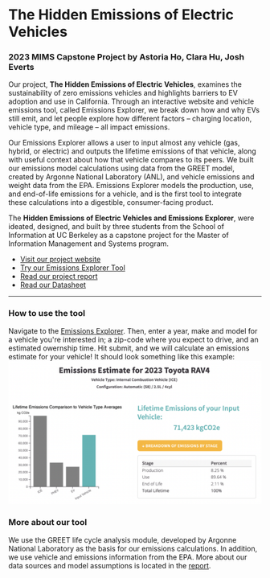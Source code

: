
# The Hidden Emissions of Electric Vehicles 
### 2023 MIMS Capstone Project by Astoria Ho, Clara Hu, Josh Everts

Our project, **The Hidden Emissions of Electric Vehicles**, examines the sustainability of zero emissions vehicles and highlights barriers to EV adoption and use in California. Through an interactive website and vehicle emissions tool, called Emissions Explorer, we break down how and why EVs still emit, and let people explore how different factors – charging location, vehicle type, and mileage – all impact emissions. 

Our Emissions Explorer allows a user to input almost any vehicle (gas, hybrid, or electric) and outputs the lifetime emissions of that vehicle, along with useful context about how that vehicle compares to its peers. We built our emissions model calculations using data from the GREET model, created by Argonne National Laboratory (ANL), and vehicle emissions and weight data from the EPA. Emissions Explorer models the production, use, and end-of-life emissions for a vehicle, and is the first tool to integrate these calculations into a digestible, consumer-facing product. 

The **Hidden Emissions of Electric Vehicles and Emissions Explorer**, were ideated, designed, and built by three students from the School of Information at UC Berkeley as a capstone project for the Master of Information Management and Systems program. 

- [Visit our project website](https://eee-capstone.github.io/MIMS-Capstone/templates/index.html#) 
- [Try our Emissions Explorer Tool](https://eee-capstone.github.io/MIMS-Capstone/vehicleForm/vehicle_form.html)
- [Read our project report](https://www.ischool.berkeley.edu/sites/default/files/sproject_attachments/eee_astoriaclarajosh_mimscapstonefinalpaper_0.pdf)
- [Read our Datasheet](https://docs.google.com/document/d/15uAj8BKXHfsfqDbIANXNfrjy8w1evmyS8of8dsCocIg/edit?usp=sharing)

---
### How to use the tool
Navigate to the [Emissions Explorer](https://eee-capstone.github.io/MIMS-Capstone/vehicleForm/vehicle_form.html). Then, enter a year, make and model for a vehicle you're interested in; a zip-code where you expect to drive, and an estimated owernship time. Hit submit, and we will calculate an emissions estimate for your vehicle! It should look something like this example:
![alt text](https://github.com/EEE-Capstone/MIMS-Capstone/blob/main/EE_output.png)


### More about our tool
We use the GREET life cycle analysis module, developed by Argonne National Laboratory as the basis for our emissions calculations. In addition, we use vehicle and emissions information from the EPA. More about our data sources and model assumptions is located in the [report](https://www.ischool.berkeley.edu/sites/default/files/sproject_attachments/eee_astoriaclarajosh_mimscapstonefinalpaper_0.pdf).
